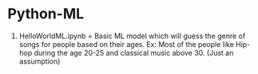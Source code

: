 # Python-ML
1) HelloWorldML.ipynb = Basic ML model which will guess the genre of songs for people based on their ages. Ex: Most of the people like Hip-hop during the age 20-25 and classical music above 30. (Just an assumption)
